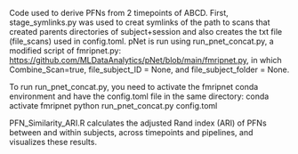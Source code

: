 Code used to derive PFNs from 2 timepoints of ABCD. 
First, stage_symlinks.py was used to creat symlinks of the path to scans that created parents directories of subject+session and also creates the txt file (file_scans) used in config.toml.
pNet is run using run_pnet_concat.py, a modified script of fmripnet.py: https://github.com/MLDataAnalytics/pNet/blob/main/fmripnet.py, in which Combine_Scan=true, file_subject_ID = None, and file_subject_folder = None.

To run run_pnet_concat.py, you need to activate the fmripnet conda environment and have the config.toml file in the same directory:
conda activate fmripnet
python run_pnet_concat.py config.toml


PFN_Similarity_ARI.R calculates the adjusted Rand index (ARI) of PFNs between and within subjects, across timepoints and pipelines, and visualizes these results.
